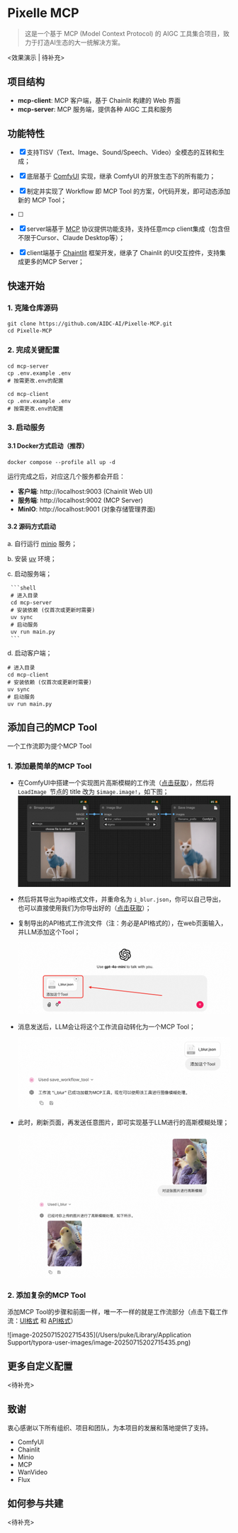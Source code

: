 # Pixelle MCP

> 这是一个基于 MCP (Model Context Protocol) 的 AIGC 工具集合项目，致力于打造AI生态的大一统解决方案。

<效果演示 | 待补充>

## 项目结构

- **mcp-client**: MCP 客户端，基于 Chainlit 构建的 Web 界面
- **mcp-server**: MCP 服务端，提供各种 AIGC 工具和服务

## 功能特性

- [x] 支持TISV（Text、Image、Sound/Speech、Video）全模态的互转和生成；
- [x] 底层基于 [ComfyUI](https://github.com/comfyanonymous/ComfyUI) 实现，继承 ComfyUI 的开放生态下的所有能力；
- [x] 制定并实现了 Workflow 即 MCP Tool 的方案，0代码开发，即可动态添加新的 MCP Tool；
- [ ] 
- [x] server端基于 [MCP](https://modelcontextprotocol.io/introduction) 协议提供功能支持，支持任意mcp client集成（包含但不限于Cursor、Claude Desktop等）；
- [x] client端基于 [Chaintlit](https://github.com/Chainlit/chainlit) 框架开发，继承了 Chainlit 的UI交互控件，支持集成更多的MCP Server；



## 快速开始

### 1. 克隆仓库源码

```shell
git clone https://github.com/AIDC-AI/Pixelle-MCP.git
cd Pixelle-MCP
```

### 2. 完成关键配置

```shell
cd mcp-server
cp .env.example .env
# 按需更改.env的配置
```

```shell
cd mcp-client
cp .env.example .env
# 按需更改.env的配置
```

### 3. 启动服务

#### 3.1 Docker方式启动（推荐）

```shell
docker compose --profile all up -d
```

运行完成之后，对应这几个服务都会开启：

- **客户端**: http://localhost:9003 (Chainlit Web UI)
- **服务端**: http://localhost:9002 (MCP Server)
- **MinIO**: http://localhost:9001 (对象存储管理界面)

#### 3.2 源码方式启动

a. 自行运行 [minio](https://github.com/minio/minio) 服务；

b. 安装 [uv](https://github.com/astral-sh/uv) 环境；

c. 启动服务端；

     ```shell
     # 进入目录
     cd mcp-server
     # 安装依赖 (仅首次或更新时需要)
     uv sync
     # 启动服务
     uv run main.py
     ```

d. 启动客户端；

```shell
# 进入目录
cd mcp-client
# 安装依赖 (仅首次或更新时需要)
uv sync
# 启动服务
uv run main.py
```



## 添加自己的MCP Tool

一个工作流即为提个MCP Tool

### 1. 添加最简单的MCP Tool

* 在ComfyUI中搭建一个实现图片高斯模糊的工作流（[点击获取](docs/i_blur_ui.json)），然后将 `LoadImage `节点的 title 改为 `$image.image!`，如下图；![](docs/easy-workflow.png)

* 然后将其导出为api格式文件，并重命名为 `i_blur.json`，你可以自己导出，也可以直接使用我们为你导出好的（[点击获取](docs/i_blur.json)）；

* 复制导出的API格式工作流文件（注：务必是API格式的），在web页面输入，并LLM添加这个Tool；

  ![](docs/ready_to_send.png)

* 消息发送后，LLM会让将这个工作流自动转化为一个MCP Tool；

  ![](docs/added_mcp.png)

* 此时，刷新页面，再发送任意图片，即可实现基于LLM进行的高斯模糊处理；

  ![](docs/use_mcp_tool.png)

### 2. 添加复杂的MCP Tool

添加MCP Tool的步骤和前面一样，唯一不一样的就是工作流部分（点击下载工作流：[UI格式](docs/t2i_by_flux_turbo_ui.json) 和 [API格式](docs/t2i_by_flux_turbo.json)）

![image-20250715202715435](/Users/puke/Library/Application Support/typora-user-images/image-20250715202715435.png)



## 更多自定义配置

<待补充>



## 致谢

衷心感谢以下所有组织、项目和团队，为本项目的发展和落地提供了支持。

* ComfyUI
* Chainlit
* Minio
* MCP
* WanVideo
* Flux



## 如何参与共建

<待补充>

